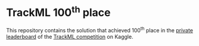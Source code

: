 # TrackML 100<sup>th</sup> place

This repository contains the solution that achieved 100<sup>th</sup> place in the [private leaderboard](https://www.kaggle.com/c/trackml-particle-identification/leaderboard) of the [TrackML competition](https://www.kaggle.com/c/trackml-particle-identification) on Kaggle.
